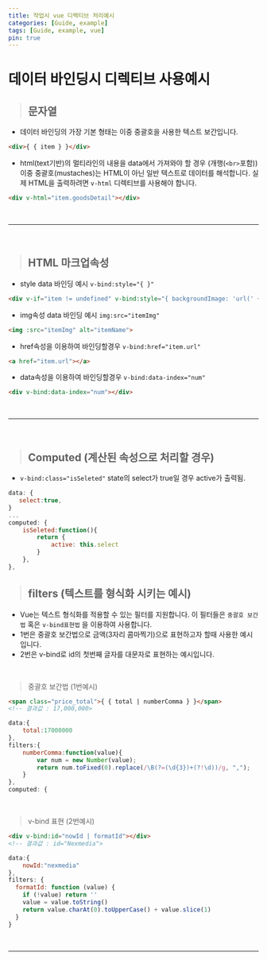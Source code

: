 ```yaml
---
title: 작업시 vue 디렉티브 처리예시
categories: [Guide, example]
tags: [Guide, example, vue]
pin: true
---
```


# 데이터 바인딩시 디렉티브 사용예시

> ## 문자열

- 데이터 바인딩의 가장 기본 형태는 이중 중괄호을 사용한 텍스트 보간입니다.

``` html
<div>{ { item } }</div>
```
- html(text기반)의 멀티라인의 내용을 data에서 가져와야 할 경우 (개행(`<br>`포함))   
이중 중괄호(mustaches)는 HTML이 아닌 일반 텍스트로 데이터를 해석합니다. 실제 HTML을 출력하려면 `v-html` 디렉티브를 사용해야 합니다.

``` html
<div v-html="item.goodsDetail"></div>		
```
<br/>

--- 

<br/>

> ## HTML 마크업속성

- style data 바인딩 예시 `v-bind:style="{ }"`

``` html
<div v-if="item != undefined" v-bind:style="{ backgroundImage: 'url(' + item.goodsImg + ')' }"></div>
```

- img속성 data 바인딩 예시 `img:src="itemImg" `

``` html
<img :src="itemImg" alt="itemName">
``` 



- href속성을 이용하여 바인딩할경우 `v-bind:href="item.url"`

``` html
<a href="item.url"></a>
```

- data속성을 이용하여 바인딩할경우 `v-bind:data-index="num"`

``` html
<div v-bind:data-index="num"></div>
```

<br/>

--- 

<br/>



> ## Computed (계산된 속성으로 처리할 경우)

- `v-bind:class="isSeleted"` state의 select가 true일 경우 active가 출력됨.


``` javascript
data: {
   select:true,
}
...
computed: {
    isSeleted:function(){
        return {
            active: this.select
        }
    },
},

```

> ## filters (텍스트를 형식화 시키는 예시)

- Vue는 텍스트 형식화를 적용할 수 있는 필터를 지원합니다. 
이 필터들은 `중괄호 보간법` 혹은 `v-bind표현법` 을 이용하여 사용합니다.
- 1번은 중괄호 보간법으로 금액(3자리 콤마찍기)으로 표현하고자 할때 사용한 예시입니다.
- 2번은 v-bind로 id의 첫번째 글자를 대문자로 표현하는 예시입니다.

<br>

> 중괄호 보간법 (1번예시)

``` html
<span class="price_total">{ { total | numberComma } }</span>
<!-- 결과값 : 17,000,000>
```

``` javascript
data:{
    total:17000000
},
filters:{
    numberComma:function(value){
        var num = new Number(value);
        return num.toFixed(0).replace(/\B(?=(\d{3})+(?!\d))/g, ",");
    }
},
computed: {

```

<br>

>  v-bind 표현 (2번예시)

``` html
<div v-bind:id="nowId | formatId"></div>
<!-- 결과값 : id="Nexmedia">
```


``` javascript
data:{
    nowId:"nexmedia"
},
filters: {
  formatId: function (value) {
    if (!value) return ''
    value = value.toString()
    return value.charAt(0).toUpperCase() + value.slice(1)
  }
}

```

<br>

---

<br>










